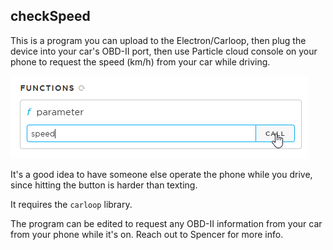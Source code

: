 ## checkSpeed

This is a program you can upload to the Electron/Carloop, then plug the device into your car's OBD-II port, then use Particle cloud console on your phone to request the speed (km/h) from your car while driving. 

![alt text](https://github.com/spenderson/tuneup/blob/master/device/example%20firmware/checkSpeed/image.png)

It's a good idea to have someone else operate the phone while you drive, since hitting the button is harder than texting. 

It requires the `carloop` library. 

The program can be edited to request any OBD-II information from your car from your phone while it's on. Reach out to Spencer for more info.
